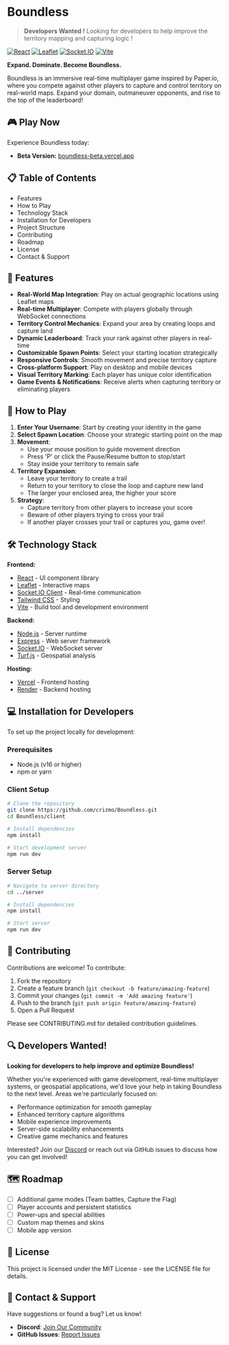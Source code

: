 # Boundless 
> **Developers Wanted !** Looking for developers to help improve the territory mapping and capturing logic !

[![React](https://img.shields.io/badge/React-18.2.0-blue.svg)](https://reactjs.org/)
[![Leaflet](https://img.shields.io/badge/Leaflet-1.9.4-green.svg)](https://leafletjs.com/)
[![Socket.IO](https://img.shields.io/badge/Socket.IO-4.8.1-black.svg)](https://socket.io/)
[![Vite](https://img.shields.io/badge/Vite-5.2.0-purple.svg)](https://vitejs.dev/)

**Expand. Dominate. Become Boundless.**

Boundless is an immersive real-time multiplayer game inspired by Paper.io, where you compete against other players to capture and control territory on real-world maps. Expand your domain, outmaneuver opponents, and rise to the top of the leaderboard!

## 🎮 Play Now

Experience Boundless today:
- **Beta Version:** [boundless-beta.vercel.app](https://boundless-beta.vercel.app)

## 📋 Table of Contents

- Features
- How to Play
- Technology Stack
- Installation for Developers
- Project Structure
- Contributing
- Roadmap
- License
- Contact & Support

## 🌟 Features

- **Real-World Map Integration**: Play on actual geographic locations using Leaflet maps
- **Real-time Multiplayer**: Compete with players globally through WebSocket connections
- **Territory Control Mechanics**: Expand your area by creating loops and capture land
- **Dynamic Leaderboard**: Track your rank against other players in real-time
- **Customizable Spawn Points**: Select your starting location strategically
- **Responsive Controls**: Smooth movement and precise territory capture
- **Cross-platform Support**: Play on desktop and mobile devices
- **Visual Territory Marking**: Each player has unique color identification
- **Game Events & Notifications**: Receive alerts when capturing territory or eliminating players

## 🎯 How to Play

1. **Enter Your Username**: Start by creating your identity in the game
2. **Select Spawn Location**: Choose your strategic starting point on the map
3. **Movement**:
   - Use your mouse position to guide movement direction
   - Press 'P' or click the Pause/Resume button to stop/start
   - Stay inside your territory to remain safe
4. **Territory Expansion**:
   - Leave your territory to create a trail
   - Return to your territory to close the loop and capture new land
   - The larger your enclosed area, the higher your score
5. **Strategy**:
   - Capture territory from other players to increase your score
   - Beware of other players trying to cross your trail
   - If another player crosses your trail or captures you, game over!

## 🛠️ Technology Stack

**Frontend:**
- [React](https://reactjs.org/) - UI component library
- [Leaflet](https://leafletjs.com/) - Interactive maps
- [Socket.IO Client](https://socket.io/docs/v4/client-api/) - Real-time communication
- [Tailwind CSS](https://tailwindcss.com/) - Styling
- [Vite](https://vitejs.dev/) - Build tool and development environment

**Backend:**
- [Node.js](https://nodejs.org/) - Server runtime
- [Express](https://expressjs.com/) - Web server framework
- [Socket.IO](https://socket.io/) - WebSocket server
- [Turf.js](https://turfjs.org/) - Geospatial analysis

**Hosting:**
- [Vercel](https://vercel.com/) - Frontend hosting
- [Render](https://render.com/) - Backend hosting

## 💻 Installation for Developers

To set up the project locally for development:

### Prerequisites
- Node.js (v16 or higher)
- npm or yarn

### Client Setup
```bash
# Clone the repository
git clone https://github.com/crizmo/Boundless.git
cd Boundless/client

# Install dependencies
npm install

# Start development server
npm run dev
```

### Server Setup
```bash
# Navigate to server directory
cd ../server

# Install dependencies
npm install

# Start server
npm run dev
```

## 👥 Contributing

Contributions are welcome! To contribute:

1. Fork the repository
2. Create a feature branch (`git checkout -b feature/amazing-feature`)
3. Commit your changes (`git commit -m 'Add amazing feature'`)
4. Push to the branch (`git push origin feature/amazing-feature`)
5. Open a Pull Request

Please see CONTRIBUTING.md for detailed contribution guidelines.

## 🔍 Developers Wanted!

**Looking for developers to help improve and optimize Boundless!**

Whether you're experienced with game development, real-time multiplayer systems, or geospatial applications, we'd love your help in taking Boundless to the next level. Areas we're particularly focused on:

- Performance optimization for smooth gameplay
- Enhanced territory capture algorithms
- Mobile experience improvements
- Server-side scalability enhancements
- Creative game mechanics and features

Interested? Join our [Discord](https://discord.gg/RPaWHVBb7B) or reach out via GitHub issues to discuss how you can get involved!

## 🗺️ Roadmap

- [ ] Additional game modes (Team battles, Capture the Flag)
- [ ] Player accounts and persistent statistics
- [ ] Power-ups and special abilities
- [ ] Custom map themes and skins
- [ ] Mobile app version

## 📝 License

This project is licensed under the MIT License - see the LICENSE file for details.

## 📢 Contact & Support

Have suggestions or found a bug? Let us know!

- **Discord**: [Join Our Community](https://discord.gg/RPaWHVBb7B)
- **GitHub Issues**: [Report Issues](https://github.com/crizmo/Boundless/issues)
